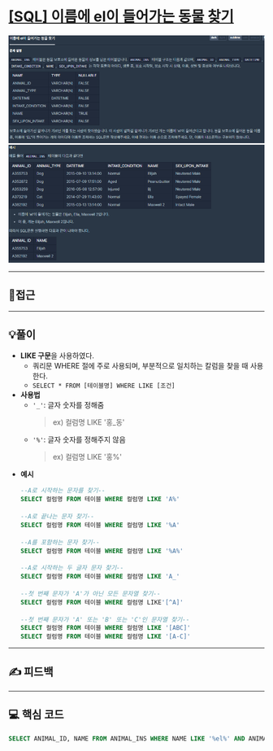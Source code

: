 # [[SQL] 이름에 el이 들어가는 동물 찾기](https://programmers.co.kr/learn/courses/30/lessons/59047)

![](imgs/1.PNG)
![](imgs/2.PNG)
___
## 🤔접근
___
## 💡풀이
- <b>LIKE 구문</b>을 사용하였다.
	- 쿼리문 WHERE 절에 주로 사용되며, 부분적으로 일치하는 칼럼을 찾을 때 사용한다.
	- `SELECT * FROM [테이블명] WHERE LIKE [조건]`
- <b>사용법</b>
	- `'_'`: 글자 숫자를 정해줌
		> ex) 컬럼명 LIKE '홍_동'
	- `'%'`: 글자 숫자를 정해주지 않음
		> ex) 컬럼명 LIKE '홍%'
- <b>예시</b>
	```sql
	--A로 시작하는 문자를 찾기--
	SELECT 컬럼명 FROM 테이블 WHERE 컬럼명 LIKE 'A%'

	--A로 끝나는 문자 찾기--
	SELECT 컬럼명 FROM 테이블 WHERE 컬럼명 LIKE '%A'

	--A를 포함하는 문자 찾기--
	SELECT 컬럼명 FROM 테이블 WHERE 컬럼명 LIKE '%A%'

	--A로 시작하는 두 글자 문자 찾기--
	SELECT 컬럼명 FROM 테이블 WHERE 컬럼명 LIKE 'A_'

	--첫 번째 문자가 'A'가 아닌 모든 문자열 찾기--
	SELECT 컬럼명 FROM 테이블 WHERE 컬럼명 LIKE'[^A]'

	--첫 번째 문자가 'A' 또는 'B' 또는 'C'인 문자열 찾기--
	SELECT 컬럼명 FROM 테이블 WHERE 컬럼명 LIKE '[ABC]'
	SELECT 컬럼명 FROM 테이블 WHERE 컬럼명 LIKE '[A-C]'
	```
___
## ✍ 피드백
___
## 💻 핵심 코드
```sql
SELECT ANIMAL_ID, NAME FROM ANIMAL_INS WHERE NAME LIKE '%el%' AND ANIMAL_TYPE = 'Dog' ORDER BY NAME
```